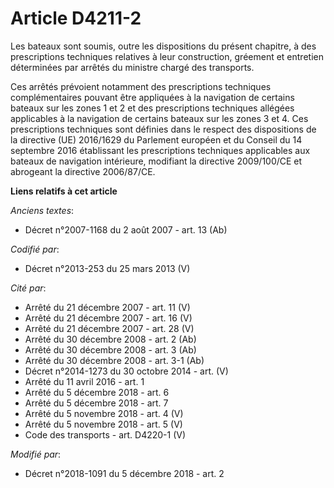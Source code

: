 # Article D4211-2

Les bateaux sont soumis, outre les dispositions du présent chapitre, à des prescriptions techniques relatives à leur
construction, gréement et entretien déterminées par arrêtés du ministre chargé des transports.

Ces arrêtés prévoient notamment des prescriptions techniques complémentaires pouvant être appliquées à la navigation de
certains bateaux sur les zones 1 et 2 et des prescriptions techniques allégées applicables à la navigation de certains
bateaux sur les zones 3 et 4. Ces prescriptions techniques sont définies dans le respect des dispositions de la directive
(UE) 2016/1629 du Parlement européen et du Conseil du 14 septembre 2016 établissant les prescriptions techniques applicables
aux bateaux de navigation intérieure, modifiant la directive 2009/100/CE et abrogeant la directive 2006/87/CE.

**Liens relatifs à cet article**

_Anciens textes_:

  - Décret n°2007-1168 du 2 août 2007 - art. 13 (Ab)

_Codifié par_:

  - Décret n°2013-253 du 25 mars 2013 (V)

_Cité par_:

  - Arrêté du 21 décembre 2007 - art. 11 (V)
  - Arrêté du 21 décembre 2007 - art. 16 (V)
  - Arrêté du 21 décembre 2007 - art. 28 (V)
  - Arrêté du 30 décembre 2008 - art. 2 (Ab)
  - Arrêté du 30 décembre 2008 - art. 3 (Ab)
  - Arrêté du 30 décembre 2008 - art. 3-1 (Ab)
  - Décret n°2014-1273 du 30 octobre 2014 - art. (V)
  - Arrêté du 11 avril 2016 - art. 1
  - Arrêté du 5 décembre 2018 - art. 6
  - Arrêté du 5 décembre 2018 - art. 7
  - Arrêté du 5 novembre 2018 - art. 4 (V)
  - Arrêté du 5 novembre 2018 - art. 5 (V)
  - Code des transports - art. D4220-1 (V)

_Modifié par_:

  - Décret n°2018-1091 du 5 décembre 2018 - art. 2
